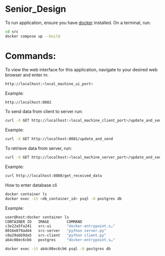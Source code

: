 # Senior_Design

To run application, ensure you have [docker](https://docs.docker.com/engine/install/) installed. On a terminal, run:
```bash
cd src
docker compose up --build
```



# Commands:
To view the web interface for this application, navigate to your desired web browser and enter in:
```bash
http://localhost:<local_machine_ui_port>
```
Example:
```bash
http://localhost:8082
```

To send data from client to server run:
```bash
curl -X GET http://localhost:<local_machine_client_port>/update_and_send
```
Example:
```bash
curl -X GET http://localhost:8081/update_and_send
```

To retrieve data from server, run:
```bash
curl -X GET http://localhost:<local_machine_server_port>/update_and_send
```
Example:
```bash
curl http://localhost:8080/get_received_data
```
How to enter database cli
```bash
docker container ls
docker exec -it <db_container_id> psql -U postgres db
```

Example:
```bash
user@host:docker container ls
CONTAINER ID   IMAGE        COMMAND            
c3e22a5fa241   src-ui       "docker-entrypoint.s…"
8016e079add4   src-server   "python server.py"
c0a29abb9da5   src-client   "python client.py" 
ab4c08ec6cb6   postgres     "docker-entrypoint.s…"
```

```bash
docker exec -it ab4c08ec6cb6 psql -U postgres db
```